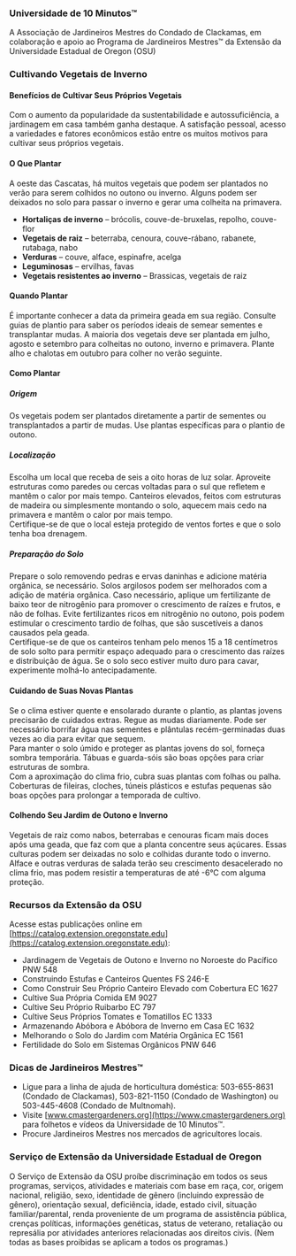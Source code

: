 ### Universidade de 10 Minutos™  
A Associação de Jardineiros Mestres do Condado de Clackamas, em colaboração e apoio ao Programa de Jardineiros Mestres™ da Extensão da Universidade Estadual de Oregon (OSU)  

### Cultivando Vegetais de Inverno  

#### Benefícios de Cultivar Seus Próprios Vegetais  
Com o aumento da popularidade da sustentabilidade e autossuficiência, a jardinagem em casa também ganha destaque. A satisfação pessoal, acesso a variedades e fatores econômicos estão entre os muitos motivos para cultivar seus próprios vegetais.  

#### O Que Plantar  
A oeste das Cascatas, há muitos vegetais que podem ser plantados no verão para serem colhidos no outono ou inverno. Alguns podem ser deixados no solo para passar o inverno e gerar uma colheita na primavera.  
- **Hortaliças de inverno** – brócolis, couve-de-bruxelas, repolho, couve-flor  
- **Vegetais de raiz** – beterraba, cenoura, couve-rábano, rabanete, rutabaga, nabo  
- **Verduras** – couve, alface, espinafre, acelga  
- **Leguminosas** – ervilhas, favas  
- **Vegetais resistentes ao inverno** – Brassicas, vegetais de raiz  

#### Quando Plantar  
É importante conhecer a data da primeira geada em sua região. Consulte guias de plantio para saber os períodos ideais de semear sementes e transplantar mudas. A maioria dos vegetais deve ser plantada em julho, agosto e setembro para colheitas no outono, inverno e primavera. Plante alho e chalotas em outubro para colher no verão seguinte.  

#### Como Plantar  

##### Origem  
Os vegetais podem ser plantados diretamente a partir de sementes ou transplantados a partir de mudas. Use plantas específicas para o plantio de outono.  

##### Localização  
Escolha um local que receba de seis a oito horas de luz solar. Aproveite estruturas como paredes ou cercas voltadas para o sul que refletem e mantêm o calor por mais tempo. Canteiros elevados, feitos com estruturas de madeira ou simplesmente montando o solo, aquecem mais cedo na primavera e mantêm o calor por mais tempo.  
Certifique-se de que o local esteja protegido de ventos fortes e que o solo tenha boa drenagem.  

##### Preparação do Solo  
Prepare o solo removendo pedras e ervas daninhas e adicione matéria orgânica, se necessário. Solos argilosos podem ser melhorados com a adição de matéria orgânica. Caso necessário, aplique um fertilizante de baixo teor de nitrogênio para promover o crescimento de raízes e frutos, e não de folhas. Evite fertilizantes ricos em nitrogênio no outono, pois podem estimular o crescimento tardio de folhas, que são suscetíveis a danos causados pela geada.  
Certifique-se de que os canteiros tenham pelo menos 15 a 18 centímetros de solo solto para permitir espaço adequado para o crescimento das raízes e distribuição de água. Se o solo seco estiver muito duro para cavar, experimente molhá-lo antecipadamente.  

#### Cuidando de Suas Novas Plantas  
Se o clima estiver quente e ensolarado durante o plantio, as plantas jovens precisarão de cuidados extras. Regue as mudas diariamente. Pode ser necessário borrifar água nas sementes e plântulas recém-germinadas duas vezes ao dia para evitar que sequem.  
Para manter o solo úmido e proteger as plantas jovens do sol, forneça sombra temporária. Tábuas e guarda-sóis são boas opções para criar estruturas de sombra.  
Com a aproximação do clima frio, cubra suas plantas com folhas ou palha. Coberturas de fileiras, cloches, túneis plásticos e estufas pequenas são boas opções para prolongar a temporada de cultivo.  

#### Colhendo Seu Jardim de Outono e Inverno  
Vegetais de raiz como nabos, beterrabas e cenouras ficam mais doces após uma geada, que faz com que a planta concentre seus açúcares. Essas culturas podem ser deixadas no solo e colhidas durante todo o inverno. Alface e outras verduras de salada terão seu crescimento desacelerado no clima frio, mas podem resistir a temperaturas de até -6°C com alguma proteção.  

### Recursos da Extensão da OSU  
Acesse estas publicações online em [https://catalog.extension.oregonstate.edu](https://catalog.extension.oregonstate.edu):  
- Jardinagem de Vegetais de Outono e Inverno no Noroeste do Pacífico PNW 548  
- Construindo Estufas e Canteiros Quentes FS 246-E  
- Como Construir Seu Próprio Canteiro Elevado com Cobertura EC 1627  
- Cultive Sua Própria Comida EM 9027  
- Cultive Seu Próprio Ruibarbo EC 797  
- Cultive Seus Próprios Tomates e Tomatillos EC 1333  
- Armazenando Abóbora e Abóbora de Inverno em Casa EC 1632  
- Melhorando o Solo do Jardim com Matéria Orgânica EC 1561  
- Fertilidade do Solo em Sistemas Orgânicos PNW 646  

### Dicas de Jardineiros Mestres™  
- Ligue para a linha de ajuda de horticultura doméstica: 503-655-8631 (Condado de Clackamas), 503-821-1150 (Condado de Washington) ou 503-445-4608 (Condado de Multnomah).  
- Visite [www.cmastergardeners.org](https://www.cmastergardeners.org) para folhetos e vídeos da Universidade de 10 Minutos™.  
- Procure Jardineiros Mestres nos mercados de agricultores locais.  

### Serviço de Extensão da Universidade Estadual de Oregon  
O Serviço de Extensão da OSU proíbe discriminação em todos os seus programas, serviços, atividades e materiais com base em raça, cor, origem nacional, religião, sexo, identidade de gênero (incluindo expressão de gênero), orientação sexual, deficiência, idade, estado civil, situação familiar/parental, renda proveniente de um programa de assistência pública, crenças políticas, informações genéticas, status de veterano, retaliação ou represália por atividades anteriores relacionadas aos direitos civis. (Nem todas as bases proibidas se aplicam a todos os programas.)